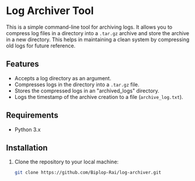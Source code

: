 # Log Archiver Tool

This is a simple command-line tool for archiving logs. It allows you to compress log files in a directory into a `.tar.gz` archive and store the archive in a new directory. This helps in maintaining a clean system by compressing old logs for future reference.

## Features

- Accepts a log directory as an argument.
- Compresses logs in the directory into a `.tar.gz` file.
- Stores the compressed logs in an "archived_logs" directory.
- Logs the timestamp of the archive creation to a file (`archive_log.txt`).

## Requirements

- Python 3.x

## Installation

1. Clone the repository to your local machine:
   ```bash
   git clone https://github.com/Biplop-Rai/log-archiver.git


